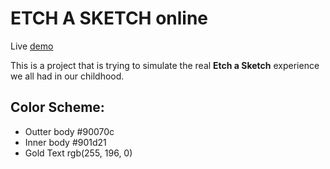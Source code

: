 # ETCH A SKETCH online 
Live [demo](https://etchasketch-jovan.netlify.app)

This is a project that is trying to simulate the real **Etch a Sketch** experience we all had in our childhood.

## Color Scheme:<br>
<ul>
<li>Outter body #90070c</li>
<li>Inner body #901d21</li>
<li>Gold Text rgb(255, 196, 0)</li>
</ul>
